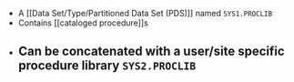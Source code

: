 - A [[Data Set/Type/Partitioned Data Set (PDS)]] named `SYS1.PROCLIB`
- Contains [[cataloged procedure]]s
- Can be concatenated with a user/site specific procedure library `SYS2.PROCLIB`
	-